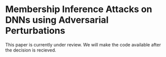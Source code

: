 # Membership Inference Attacks on DNNs using Adversarial Perturbations

This paper is currently under review. We will make the code available after the decision is recieved.
